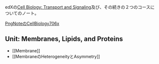 edXの[Cell Biology: Transport and Signaling](https://www.edx.org/course/cell-biology-transport)及び、その続きの２つのコースについてのノート。

[PngNoteのCellBiology706x](https://karino2.github.io/ImageGallery/CellBiology706x.html#lg=1&slide=0)

## Unit: Membranes, Lipids, and Proteins

- [[Membrane]]
- [[MembraneのHeterogeneityとAsymmetry]]